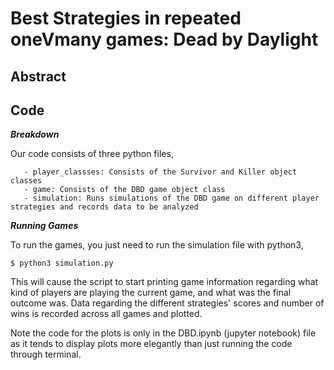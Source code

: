 # Best Strategies in repeated oneVmany games: Dead by Daylight


## Abstract



## Code

_**Breakdown**_

Our code consists of three python files,

       - player_classses: Consists of the Survivor and Killer object classes
       - game: Consists of the DBD game object class
       - simulation: Runs simulations of the DBD game on different player strategies and records data to be analyzed
       
 _**Running Games**_
 
 To run the games, you just need to run the simulation file with python3,
 
 ```
 $ python3 simulation.py
 ```
 
 This will cause the script to start printing game information regarding what kind of players are playing the current game, and what was the final outcome was. Data regarding the different strategies' scores and number of wins is recorded across all games and plotted. 
 
 Note the code for the plots is only in the DBD.ipynb (jupyter notebook) file as it tends to display plots more elegantly than just running the code through terminal. 






                

